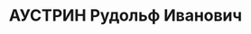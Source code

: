 ---
title: АУСТРИН Рудольф Иванович
description: "Род. 25.08.1891, Лифляндская губ., г. Вольмар, латыш, из рабочих, обр.:\
  \ низшее, член ВКП(б). Проживал: Киров, ул. Ленина, д. 97. Начальник УНКВД по Кировской\
  \ обл., старший майор госбезопасности. \n  Арестован 22.07.1937. Приговор: в особом\
  \ порядке – ВМН. Расстрелян 15.11.1937, г.Москва. \n  Реабилитирован ВК ВС СССР\
  \ 19.09.1956"
---
